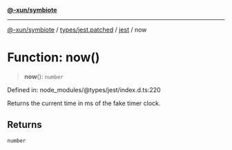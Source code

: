 [**@-xun/symbiote**](../../../../../README.md)

***

[@-xun/symbiote](../../../../../README.md) / [types/jest.patched](../../../README.md) / [jest](../README.md) / now

# Function: now()

> **now**(): `number`

Defined in: node\_modules/@types/jest/index.d.ts:220

Returns the current time in ms of the fake timer clock.

## Returns

`number`
